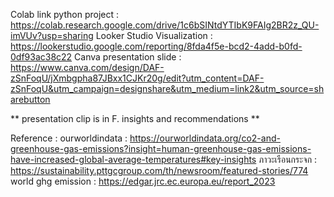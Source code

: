 Colab link python project :   https://colab.research.google.com/drive/1c6bSINtdYTIbK9FAIg2BR2z_QU-imVUv?usp=sharing
Looker Studio Visualization : https://lookerstudio.google.com/reporting/8fda4f5e-bcd2-4add-b0fd-0df93ac38c22
Canva presentation slide :    https://www.canva.com/design/DAF-zSnFoqU/jXmbgpha87JBxx1CJKr20g/edit?utm_content=DAF-zSnFoqU&utm_campaign=designshare&utm_medium=link2&utm_source=sharebutton

** presentation clip is in F. insights and recommendations ** 

Reference : 
ourworldindata : https://ourworldindata.org/co2-and-greenhouse-gas-emissions?insight=human-greenhouse-gas-emissions-have-increased-global-average-temperatures#key-insights
ภาวะเรือนกระจก : https://sustainability.pttgcgroup.com/th/newsroom/featured-stories/774
world ghg emission : https://edgar.jrc.ec.europa.eu/report_2023